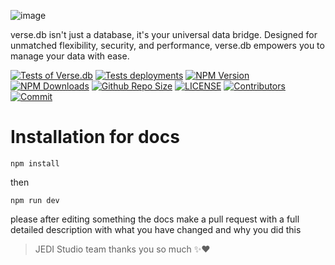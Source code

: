 ![image](https://github.com/jedi-studio/verse.db/assets/100785809/269a554b-1157-4351-be16-f9c23c5ee1a2)

verse.db isn't just a database, it's your universal data bridge. Designed for unmatched flexibility, security, and performance, verse.db empowers you to manage your data with ease.

[![Tests of Verse.db](https://github.com/jedi-studio/verse.db/actions/workflows/code-test.yml/badge.svg)](https://github.com/jedi-studio/verse.db/actions/workflows/code-test.yml)
[![Tests deployments](https://img.shields.io/github/deployments/jedi-studio/verse.db/Tests)](https://github.com/jedi-studio/verse.db/deployments/Tests)
[![NPM Version](https://img.shields.io/npm/v/verse.db.svg)](https://www.npmjs.com/package/verse.db)
[![NPM Downloads](https://img.shields.io/npm/dt/verse.db.svg)](https://www.npmjs.com/package/verse.db)
[![Github Repo Size](https://img.shields.io/github/repo-size/jedi-studio/verse.db.svg)](https://github.com/jedi-studio/verse.db)
[![LICENSE](https://img.shields.io/npm/l/verse.db.svg)](https://github.com/jedi-studio/verse.db/blob/master/LICENSE)
[![Contributors](https://img.shields.io/github/contributors/jedi-studio/verse.db.svg)](https://github.com/jedi-studio/verse.db/graphs/contributors)
[![Commit](https://img.shields.io/github/last-commit/jedi-studio/verse.db.svg)](https://github.com/jedi-studio/verse.db/commits/master)

# Installation for docs
```console
npm install
``` 
then 
```console
npm run dev
```

please after editing something the docs make a pull request with a full detailed description with what you have changed and why you did this 

> JEDI Studio team thanks you so much ✨❤️
